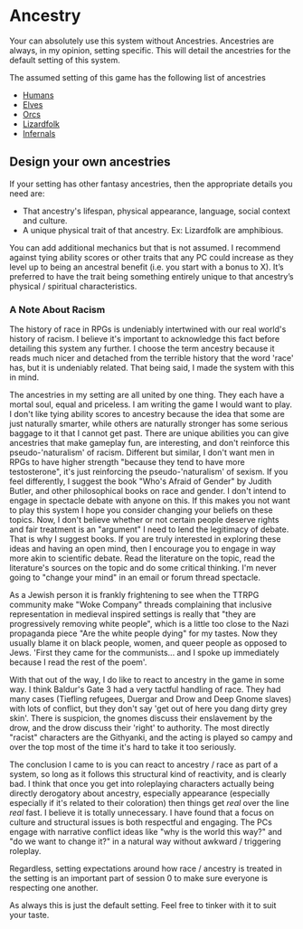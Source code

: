 # Ancestry

Your can absolutely use this system without Ancestries. Ancestries are always, in my opinion, setting specific. This will detail the ancestries for the default setting of this system.



The assumed setting of this game has the following list of ancestries

- [Humans](Humans.md)
- [Elves](Elves.md)
- [Orcs](Orcs.md)
- [Lizardfolk](Lizardfolk.md)
- [Infernals](Infernals.md)

## Design your own ancestries
If your setting has other fantasy ancestries, then the appropriate details you need are:

- That ancestry's lifespan, physical appearance, language, social context and culture.
- A unique physical trait of that ancestry. Ex: Lizardfolk are amphibious.

You can add additional mechanics but that is not assumed. I recommend against tying ability scores or other traits that any PC could increase as they level up to being an ancestral benefit (i.e. you start with a bonus to X). It’s preferred to have the trait being something entirely unique to that ancestry’s physical / spiritual characteristics.




### A Note About Racism
The history of race in RPGs is undeniably intertwined with our real world's history of racism. I believe it's important to acknowledge this fact before detailing this system any further. I choose the term ancestry because it reads much nicer and detached from the terrible history that the word 'race' has, but it is undeniably related. That being said, I made the system with this in mind.

The ancestries in my setting are all united by one thing. They each have a mortal soul, equal and priceless. I am writing the game I would want to play. I don't like tying ability scores to ancestry because the idea that some are just naturally smarter, while others are naturally stronger has some serious baggage to it that I cannot get past. There are unique abilities you can give ancestries that make gameplay fun, are interesting, and don't reinforce this pseudo-'naturalism' of racism. Different but similar, I don't want men in RPGs to have higher strength "because they tend to have more testosterone", it's just reinforcing the pseudo-'naturalism' of sexism. If you feel differently, I suggest the book "Who's Afraid of Gender" by Judith Butler, and other philosophical books on race and gender. I don't intend to engage in spectacle debate with anyone on this. If this makes you not want to play this system I hope you consider changing your beliefs on these topics. Now, I don't believe whether or not certain people deserve rights and fair treatment is an "argument" I need to lend the legitimacy of debate. That is why I suggest books. If you are truly interested in exploring these ideas and having an open mind, then I encourage you to engage in way more akin to scientific debate. Read the literature on the topic, read the literature's sources on the topic and do some critical thinking. I'm never going to "change your mind" in an email or forum thread spectacle. 

As a Jewish person it is frankly frightening to see when the TTRPG community make "Woke Company" threads complaining that inclusive representation in medieval inspired settings is really that "they are progressively removing white people", which is a little too close to the Nazi propaganda piece "Are the white people dying" for my tastes. Now they usually blame it on black people, women, and queer people as opposed to Jews. 'First they came for the communists... and I spoke up immediately because I read the rest of the poem'.

With that out of the way, I do like to react to ancestry in the game in some way. I think Baldur's Gate 3 had a very tactful handling of race. They had many cases (Tiefling refugees, Duergar and Drow and Deep Gnome slaves) with lots of conflict, but they don't say 'get out of here you dang dirty grey skin'. There is suspicion, the gnomes discuss their enslavement by the drow, and the drow discuss their 'right' to authority. The most directly "racist" characters are the Githyanki, and the acting is played so campy and over the top most of the time it's hard to take it too seriously.

The conclusion I came to is you can react to ancestry / race as part of a system, so long as it follows this structural kind of reactivity, and is clearly bad. I think that once you get into roleplaying characters actually being directly derogatory about ancestry, especially appearance (especially especially if it's related to their coloration) then things get *real* over the line *real* fast. I believe it is totally unnecessary. I have found that a focus on culture and structural issues is both respectful and engaging. The PCs engage with narrative conflict ideas like "why is the world this way?" and "do we want to change it?" in a natural way without awkward / triggering roleplay. 

Regardless, setting expectations around how race / ancestry is treated in the setting is an important part of session 0 to make sure everyone is respecting one another.

As always this is just the default setting. Feel free to tinker with it to suit your taste.